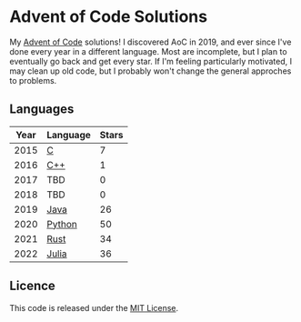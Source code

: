 # Advent of Code Solutions

My [Advent of Code](https://adventofcode.com) solutions! I discovered AoC
in 2019, and ever since I've done every year in a different language. Most
are incomplete, but I plan to eventually go back and get every star. If I'm
feeling particularly motivated, I may clean up old code, but I probably
won't change the general approches to problems.

## Languages

|Year|Language|Stars|
|---|---|---|
|2015|[C](https://en.wikipedia.org/wiki/C_(programming_language))|7|
|2016|[C++](https://en.wikipedia.org/wiki/C++)|1|
|2017|TBD|0|
|2018|TBD|0|
|2019|[Java](https://www.oracle.com/java/)|26|
|2020|[Python](https://www.python.org)|50|
|2021|[Rust](https://www.rust-lang.org)|34|
|2022|[Julia](https://julialang.org)|36|

## Licence

This code is released under the [MIT License](LICENSE.txt).
